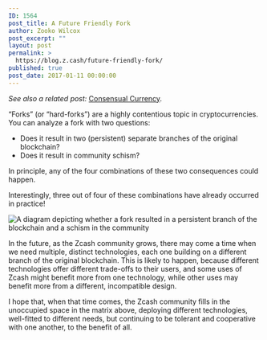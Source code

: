 ```yaml
---
ID: 1564
post_title: A Future Friendly Fork
author: Zooko Wilcox
post_excerpt: ""
layout: post
permalink: >
  https://blog.z.cash/future-friendly-fork/
published: true
post_date: 2017-01-11 00:00:00
---
```

<p><em>See also a related post:</em> <a class="reference external" href="/consensual-currency/">Consensual Currency</a>.</p>
<p>“Forks” (or “hard-forks”) are a highly contentious topic in cryptocurrencies. You can analyze a fork with two questions:</p>
<ul class="simple"><li>Does it result in two (persistent) separate branches of the original blockchain?</li>
<li>Does it result in community schism?</li>
</ul><p>In principle, any of the four combinations of these two consequences could happen.</p>
<p>Interestingly, three out of four of these combinations have already occurred in practice!</p>
<div class="figure align-center">
<img alt="A diagram depicting whether a fork resulted in a persistent branch of the blockchain and a schism in the community" class="center-image future-friendly-fork" src="http://blog.z.cash/wp-content/uploads/2017/01/friendly-fork.png"/></div>
<p>In the future, as the Zcash community grows, there may come a time when we need multiple, distinct technologies, each one building on a different branch of the original blockchain. This is likely to happen, because different technologies offer different trade-offs to their users, and some uses of Zcash might benefit more from one technology, while other uses may benefit more from a different, incompatible design.</p>
<p>I hope that, when that time comes, the Zcash community fills in the unoccupied space in the matrix above, deploying different technologies, well-fitted to different needs, but continuing to be tolerant and cooperative with one another, to the benefit of all.</p>